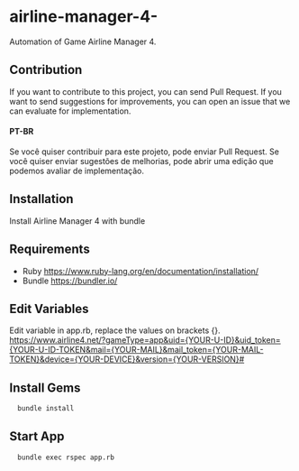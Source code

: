 # airline-manager-4-
Automation of Game Airline Manager 4.

## Contribution
If you want to contribute to this project, you can send Pull Request.
If you want to send suggestions for improvements, you can open an issue that we can evaluate for implementation.

#### PT-BR
Se você quiser contribuir para este projeto, pode enviar Pull Request.
Se você quiser enviar sugestões de melhorias, pode abrir uma edição que podemos avaliar de implementação.

## Installation
Install Airline Manager 4 with bundle

## Requirements
- Ruby
https://www.ruby-lang.org/en/documentation/installation/
- Bundle
https://bundler.io/

## Edit Variables
Edit variable in app.rb, replace the values on brackets {}.
https://www.airline4.net/?gameType=app&uid={YOUR-U-ID}&uid_token={YOUR-U-ID-TOKEN&mail={YOUR-MAIL}&mail_token={YOUR-MAIL-TOKEN}&device={YOUR-DEVICE}&version={YOUR-VERSION}#

## Install Gems
```bash
  bundle install
```
    
## Start App
```bash
  bundle exec rspec app.rb
```
    
